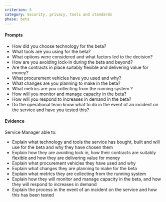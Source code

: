 ```yaml
---
criterion: 5
category: Security, privacy, tools and standards
phase: beta
---
```


#### Prompts

* How did you choose technology for the beta?
* What tools are you using for the beta?
* What options were considered and what factors led to the decision?
* How are you avoiding lock-in during the beta and beyond?
* Are the contracts in place suitably flexible and delivering value for money?
* What procurement vehicles have you used and why?
* What changes are you planning to make in the beta?
* What metrics are you collecting from the running system ?
* How will you monitor and manage capacity in the beta?
* How will you respond to increases in demand in the beta?
* Do the operational team know what to do in the event of an incident on the service and have you tested this?

#### Evidence

Service Manager able to:

* Explain what technology and tools the service has bought, built and will use for the beta and why they have chosen them
* Explain how they are avoiding lock in, how their contracts are suitably flexible and how they are delivering value for money
* Explain what procurement vehicles they have used and why
* Explain what changes they are planning to make for the beta
* Explain what metrics they are collecting from the running system
* Explain how they will monitor and manage capacity in the beta, and how they will respond to increases in demand
* Explain the process in the event of an incident on the service and how this has been tested

